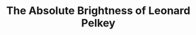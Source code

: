 ---
title: "The Absolute Brightness of Leonard Pelkey"
description: 'Wonderfully narrated and written. Kekuatan di Audiobook ini ada di skill narratornya – ceritanya sendiri walaupun engaging, tapi untuk ukuran novel detektif, cukup predictable.'
cover: "/images/reading/the-absolute-brightness.jpeg"
publishDate: 2020-06-14
authors: "James Lecesne"
---